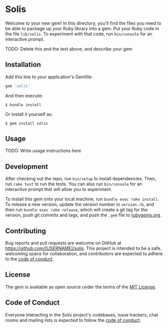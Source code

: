 # Solis

Welcome to your new gem! In this directory, you'll find the files you need to be able to package up your Ruby library into a gem. Put your Ruby code in the file `lib/solis`. To experiment with that code, run `bin/console` for an interactive prompt.

TODO: Delete this and the text above, and describe your gem

## Installation

Add this line to your application's Gemfile:

```ruby
gem 'solis'
```

And then execute:

    $ bundle install

Or install it yourself as:

    $ gem install solis

## Usage

TODO: Write usage instructions here

## Development

After checking out the repo, run `bin/setup` to install dependencies. Then, run `rake test` to run the tests. You can also run `bin/console` for an interactive prompt that will allow you to experiment.

To install this gem onto your local machine, run `bundle exec rake install`. To release a new version, update the version number in `version.rb`, and then run `bundle exec rake release`, which will create a git tag for the version, push git commits and tags, and push the `.gem` file to [rubygems.org](https://rubygems.org).

## Contributing

Bug reports and pull requests are welcome on GitHub at https://github.com/[USERNAME]/solis. This project is intended to be a safe, welcoming space for collaboration, and contributors are expected to adhere to the [code of conduct](https://github.com/[USERNAME]/solis/blob/master/CODE_OF_CONDUCT.md).


## License

The gem is available as open source under the terms of the [MIT License](https://opensource.org/licenses/MIT).

## Code of Conduct

Everyone interacting in the Solis project's codebases, issue trackers, chat rooms and mailing lists is expected to follow the [code of conduct](https://github.com/[USERNAME]/solis/blob/master/CODE_OF_CONDUCT.md).
